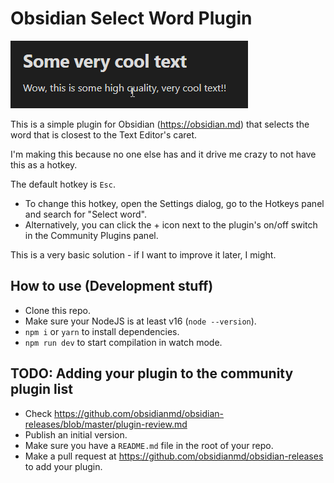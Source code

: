 # Obsidian Select Word Plugin

![](./README%20Assets/ExampleGif.gif)

This is a simple plugin for Obsidian (https://obsidian.md) that selects the word that is closest to the Text Editor's caret.

I'm making this because no one else has and it drive me crazy to not have this as a hotkey.

The default hotkey is `Esc`.
- To change this hotkey, open the Settings dialog, go to the Hotkeys panel and search for "Select word". 
- Alternatively, you can click the + icon next to the plugin's on/off switch in the Community Plugins panel.

This is a very basic solution - if I want to improve it later, I might. 

## How to use (Development stuff)

- Clone this repo.
- Make sure your NodeJS is at least v16 (`node --version`).
- `npm i` or `yarn` to install dependencies.
- `npm run dev` to start compilation in watch mode.

## TODO: Adding your plugin to the community plugin list

- Check https://github.com/obsidianmd/obsidian-releases/blob/master/plugin-review.md
- Publish an initial version.
- Make sure you have a `README.md` file in the root of your repo.
- Make a pull request at https://github.com/obsidianmd/obsidian-releases to add your plugin.